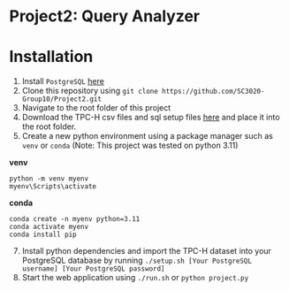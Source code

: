 # Project2: Query Analyzer

# Installation
1. Install `PostgreSQL` [here](https://www.postgresql.org/download/)
2. Clone this repository using `git clone https://github.com/SC3020-Group10/Project2.git`
3. Navigate to the root folder of this project
5. Download the TPC-H csv files and sql setup files [here](https://drive.google.com/drive/folders/1sAwyOoHuS35j6GTRL8-COcknz6Lo1S9k?usp=sharing) and place it into the root folder.
6. Create a new python environment using a package manager such as `venv` or `conda` (Note: This project was tested on python 3.11)

**venv**
```
python -m venv myenv
myenv\Scripts\activate
```
**conda**
```
conda create -n myenv python=3.11
conda activate myenv
conda install pip
```
7. Install python dependencies and import the TPC-H dataset into your PostgreSQL database by running `./setup.sh [Your PostgreSQL username] [Your PostgreSQL password]`
8. Start the web application using `./run.sh` or `python project.py`
